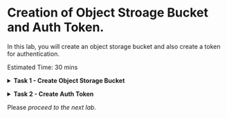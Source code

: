 # Creation of Object Stroage Bucket and Auth Token.

In this lab, you will create an object storage bucket and also create a token for authentication.


Estimated Time: 30 mins

**<details><summary>Task 1 - Create Object Storage Bucket </summary>**
<p>

1. Login to Oracle Cloud Console.

   Login to Oracle Cloud Console.

2. Navigate to Object Storage.

   Click the Navigation Menu in the upper left, navigate to Storage and then select Buckets.

   ![ss1](./images/nav.png)

      
3. Select the Compartment.

   Select appropriate compartment on the left side.

   ![ss2](./images/Compartment.png)

4. Create Bucket

   Click on "Create Bucket"

   ![ss3](./images/create.png)

   Enter Bucket Name as "ZDM-Physical"

   Leave all the defaults and click on "Create"

   ![ss4](./images/create2.png)

</p>
</details> 

**<details><summary>Task 2 - Create Auth Token </summary>**
<p>

We need an Auth token for the Oracle Cloud Tenancy user which will be used by ZDM to read and write from Object Storage.

1. Login to Oracle Cloud Console.

   
2. Navigate to User Profile.

    Click the Profile on the upper right corner of Oracle Cloud Console and then select username which is logged in as below.

    ![ss1](./images/profile.png)

3. Navigate to Resource

   Navigate to Resource on the Left and click on Auth Tokens.

   ![ss2](./images/resources.png)

4. Create Auth Token.

   Click on Generate Token , Provide a Description for Token and Click on Generate Token as below.

   ![ss3](./images/authtoken2.png)

5. Copy the Generated Token.

   Copy the generated token since it is required later in this lab.

</p>
</details>

Please *proceed to the next lab*.



